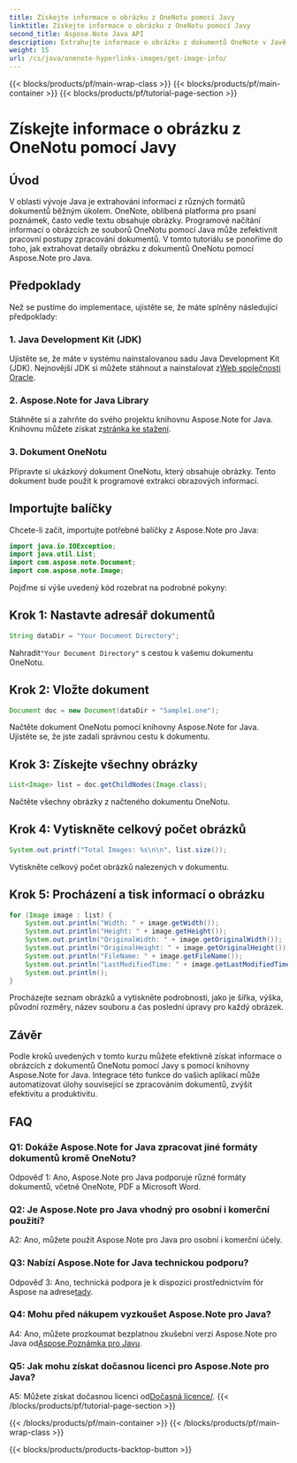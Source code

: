 ```yaml
---
title: Získejte informace o obrázku z OneNotu pomocí Javy
linktitle: Získejte informace o obrázku z OneNotu pomocí Javy
second_title: Aspose.Note Java API
description: Extrahujte informace o obrázku z dokumentů OneNote v Javě! Získejte rozměry obrázků, názvy souborů a další. Zahrnuty jednoduché kroky a příklady kódu. #OneNote #Java #Aspose
weight: 15
url: /cs/java/onenote-hyperlinks-images/get-image-info/
---
```


{{< blocks/products/pf/main-wrap-class >}}
{{< blocks/products/pf/main-container >}}
{{< blocks/products/pf/tutorial-page-section >}}

# Získejte informace o obrázku z OneNotu pomocí Javy

## Úvod

V oblasti vývoje Java je extrahování informací z různých formátů dokumentů běžným úkolem. OneNote, oblíbená platforma pro psaní poznámek, často vedle textu obsahuje obrázky. Programové načítání informací o obrázcích ze souborů OneNotu pomocí Java může zefektivnit pracovní postupy zpracování dokumentů. V tomto tutoriálu se ponoříme do toho, jak extrahovat detaily obrázku z dokumentů OneNotu pomocí Aspose.Note pro Java.

## Předpoklady

Než se pustíme do implementace, ujistěte se, že máte splněny následující předpoklady:

### 1. Java Development Kit (JDK)

Ujistěte se, že máte v systému nainstalovanou sadu Java Development Kit (JDK). Nejnovější JDK si můžete stáhnout a nainstalovat z[Web společnosti Oracle](https://www.oracle.com/java/technologies/javase-jdk15-downloads.html).

### 2. Aspose.Note for Java Library

 Stáhněte si a zahrňte do svého projektu knihovnu Aspose.Note for Java. Knihovnu můžete získat z[stránka ke stažení](https://releases.aspose.com/note/java/).

### 3. Dokument OneNotu

Připravte si ukázkový dokument OneNotu, který obsahuje obrázky. Tento dokument bude použit k programové extrakci obrazových informací.

## Importujte balíčky

Chcete-li začít, importujte potřebné balíčky z Aspose.Note pro Java:

```java
import java.io.IOException;
import java.util.List;
import com.aspose.note.Document;
import com.aspose.note.Image;
```

Pojďme si výše uvedený kód rozebrat na podrobné pokyny:

## Krok 1: Nastavte adresář dokumentů

```java
String dataDir = "Your Document Directory";
```

 Nahradit`"Your Document Directory"` s cestou k vašemu dokumentu OneNotu.

## Krok 2: Vložte dokument

```java
Document doc = new Document(dataDir + "Sample1.one");
```

Načtěte dokument OneNotu pomocí knihovny Aspose.Note for Java. Ujistěte se, že jste zadali správnou cestu k dokumentu.

## Krok 3: Získejte všechny obrázky

```java
List<Image> list = doc.getChildNodes(Image.class);
```

Načtěte všechny obrázky z načteného dokumentu OneNotu.

## Krok 4: Vytiskněte celkový počet obrázků

```java
System.out.printf("Total Images: %s\n\n", list.size());
```

Vytiskněte celkový počet obrázků nalezených v dokumentu.

## Krok 5: Procházení a tisk informací o obrázku

```java
for (Image image : list) {
    System.out.println("Width: " + image.getWidth());
    System.out.println("Height: " + image.getHeight());
    System.out.println("OriginalWidth: " + image.getOriginalWidth());
    System.out.println("OriginalHeight: " + image.getOriginalHeight());
    System.out.println("FileName: " + image.getFileName());
    System.out.println("LastModifiedTime: " + image.getLastModifiedTime());
    System.out.println();
}
```

Procházejte seznam obrázků a vytiskněte podrobnosti, jako je šířka, výška, původní rozměry, název souboru a čas poslední úpravy pro každý obrázek.

## Závěr

Podle kroků uvedených v tomto kurzu můžete efektivně získat informace o obrázcích z dokumentů OneNotu pomocí Javy s pomocí knihovny Aspose.Note for Java. Integrace této funkce do vašich aplikací může automatizovat úlohy související se zpracováním dokumentů, zvýšit efektivitu a produktivitu.

## FAQ

### Q1: Dokáže Aspose.Note for Java zpracovat jiné formáty dokumentů kromě OneNotu?

Odpověď 1: Ano, Aspose.Note pro Java podporuje různé formáty dokumentů, včetně OneNote, PDF a Microsoft Word.

### Q2: Je Aspose.Note pro Java vhodný pro osobní i komerční použití?

A2: Ano, můžete použít Aspose.Note pro Java pro osobní i komerční účely.

### Q3: Nabízí Aspose.Note for Java technickou podporu?

 Odpověď 3: Ano, technická podpora je k dispozici prostřednictvím fór Aspose na adrese[tady](https://forum.aspose.com/c/note/28).

### Q4: Mohu před nákupem vyzkoušet Aspose.Note pro Java?

 A4: Ano, můžete prozkoumat bezplatnou zkušební verzi Aspose.Note pro Java od[Aspose.Poznámka pro Javu](https://releases.aspose.com/note/java/).

### Q5: Jak mohu získat dočasnou licenci pro Aspose.Note pro Java?
 
 A5: Můžete získat dočasnou licenci od[Dočasná licence/](https://purchase.aspose.com/temporary-license/).
{{< /blocks/products/pf/tutorial-page-section >}}

{{< /blocks/products/pf/main-container >}}
{{< /blocks/products/pf/main-wrap-class >}}

{{< blocks/products/products-backtop-button >}}
